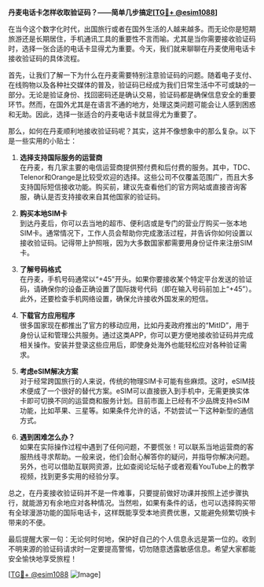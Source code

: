 **丹麦电话卡怎样收取验证码？——简单几步搞定[[TG💪+ @esim1088](https://t.me/s/esim1088)]**

在当今这个数字化时代，出国旅行或者在国外生活的人越来越多。而无论你是短期旅游还是长期居住，手机通讯工具的重要性不言而喻。尤其是当你需要接收验证码时，选择一张合适的电话卡显得尤为重要。今天，我们就来聊聊在丹麦使用电话卡接收验证码的具体流程。

首先，让我们了解一下为什么在丹麦需要特别注意验证码的问题。随着电子支付、在线购物以及各种社交媒体的普及，验证码已经成为我们日常生活中不可或缺的一部分。无论是验证身份、找回密码还是确认交易，验证码都是确保信息安全的重要环节。然而，在国外尤其是在语言不通的地方，处理这类问题可能会让人感到困惑和无助。因此，选择一张适合的丹麦电话卡就显得尤为重要了。

那么，如何在丹麦顺利地接收验证码呢？其实，这并不像想象中的那么复杂。以下是一些实用的小贴士：

1. **选择支持国际服务的运营商**  
   在丹麦，有几家主要的电信运营商提供预付费和后付费的服务。其中，TDC、Telenor和Orange是比较受欢迎的选择。这些公司不仅覆盖范围广，而且大多支持国际短信接收功能。购买前，建议先查看他们的官方网站或直接咨询客服，确认是否支持接收来自其他国家的验证码。

2. **购买本地SIM卡**  
   到达丹麦后，你可以去当地的超市、便利店或是专门的营业厅购买一张本地SIM卡。通常情况下，工作人员会帮助你完成激活过程，并告诉你如何设置以接收验证码。记得带上护照哦，因为大多数国家都需要用身份证件来注册SIM卡。

3. **了解号码格式**  
   在丹麦，手机号码通常以“+45”开头。如果你要接收某个特定平台发送的验证码，请确保你的设备正确设置了国际拨号代码（即在输入号码前加上“+45”）。此外，还要检查手机网络设置，确保允许接收外国发来的短信。

4. **下载官方应用程序**  
   很多国家现在都推出了官方的移动应用，比如丹麦政府推出的“MitID”，用于身份认证和管理公共服务。通过这类APP，你可以更方便地接收验证码并完成相关操作。安装并登录这些应用后，即使身处海外也能轻松应对各种验证需求。

5. **考虑eSIM解决方案**  
   对于经常跨国旅行的人来说，传统的物理SIM卡可能有些麻烦。这时，eSIM技术便成了一个很好的替代方案。eSIM可以直接嵌入到手机中，无需更换实体卡即可切换不同的运营商和服务计划。目前市面上已经有不少品牌支持eSIM功能，比如苹果、三星等。如果条件允许的话，不妨尝试一下这种新型的通信方式。

6. **遇到困难怎么办？**  
   如果在实际操作过程中遇到了任何问题，不要慌张！可以联系当地运营商的客服热线寻求帮助。一般来说，他们会耐心解答你的疑问，并指导你解决问题。另外，也可以借助互联网资源，比如查阅论坛帖子或者观看YouTube上的教学视频，找到更多实用的经验分享。

总之，在丹麦接收验证码并不是一件难事，只要提前做好功课并按照上述步骤执行，就能游刃有余地应对各种情况。当然啦，如果有条件的话，也可以选择购买带有全球漫游功能的国际电话卡，这样既能享受本地资费优惠，又能避免频繁切换卡带来的不便。

最后提醒大家一句：无论何时何地，保护好自己的个人信息永远是第一位的。收到不明来源的验证码请求时一定要提高警惕，切勿随意透露敏感信息。希望大家都能安全愉快地享受旅程！

[[TG💪+ @esim1088](https://t.me/s/esim1088) ![Image](https://i.postimg.cc/4NQfJmqS/Snipaste-2025-05-13-00-14-12.png)]